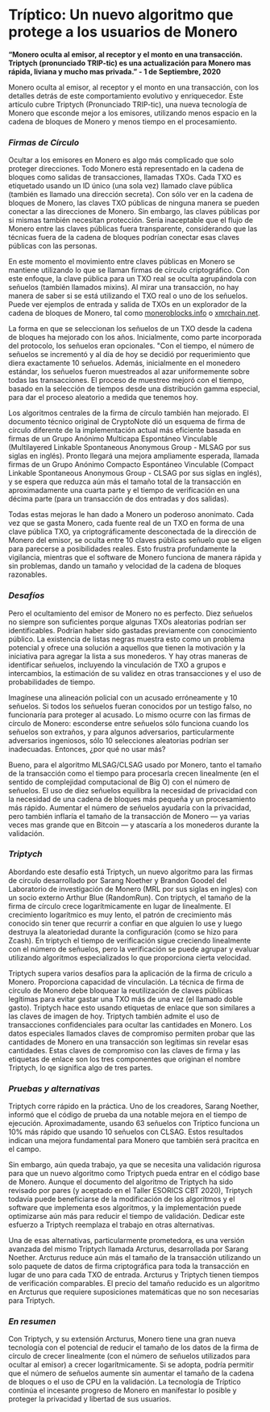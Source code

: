 # Tríptico: Un nuevo algoritmo que protege a los usuarios de Monero

**“Monero oculta al emisor, al receptor y el monto en una transacción. Triptych (pronunciado TRIP-tic) es una actualización para Monero mas rápida, liviana y mucho mas privada.” - 1 de Septiembre, 2020**

Monero oculta al emisor, al receptor y el monto en una transacción, con los detalles detrás de este comportamiento evolutivo y enriquecedor. Este artículo cubre Triptych (Pronunciado TRIP-tic), una nueva tecnología de Monero que esconde mejor a los emisores, utilizando menos espacio en la cadena de bloques de Monero y menos tiempo en el procesamiento. 

### _Firmas de Círculo_

Ocultar a los emisores en Monero es algo más complicado que solo proteger direcciones. Todo Monero está representado en la cadena de bloques como salidas de transacciones, llamadas TXOs. Cada TXO es etiquetado usando un ID único (una sola vez) llamado clave pública (también es llamado una dirección secreta). Con sólo ver en la cadena de bloques de Monero, las claves TXO públicas de ninguna manera se pueden conectar a las direcciones de Monero. Sin embargo, las claves públicas por si mismas también necesitan protección. Sería inaceptable que el flujo de Monero entre las claves públicas fuera transparente, considerando que las técnicas fuera de la cadena de bloques podrían conectar esas claves públicas con las personas.

En este momento el movimiento entre claves públicas en Monero se mantiene utilizando lo que se llaman firmas de círculo criptográfico. Con este enfoque, la clave pública para un TXO real se oculta agrupándola con señuelos (también llamados mixins). Al mirar una transacción, no hay manera de saber si se está utilizando el TXO real o uno de los señuelos. Puede ver ejemplos de entrada y salida de TXOs en un explorador de la cadena de bloques de Monero, tal como [moneroblocks.info](https://moneroblocks.info/) o [xmrchain.net](https://xmrchain.net/).

La forma en que se seleccionan los señuelos de un TXO desde la cadena de bloques ha mejorado con los años. Inicialmente, como parte incorporada del protocolo, los señuelos eran opcionales. "Con el tiempo, el número de señuelos se incrementó y al día de hoy se decidió por requerimiento que diera exactamente 10 señuelos. Además, inicialmente en el monedero estándar, los señuelos fueron muestreados al azar uniformemente sobre todas las transacciones. El proceso de muestreo mejoró con el tiempo, basado en la selección de tiempos desde una distribución gamma especial, para dar el proceso aleatorio a medida que tenemos hoy.

Los algoritmos centrales de la firma de círculo también han mejorado. El documento técnico original de CryptoNote dió un esquema de firma de círculo diferente de la implementación actual más eficiente basada en firmas de un Grupo Anónimo Multicapa Espontáneo Vinculable (Multilayered Linkable Spontaneous Anonymous Group - MLSAG por sus siglas en inglés). Pronto llegará una mejora ampliamente esperada, llamada firmas de un Grupo Anónimo Compacto Espontáneo Vinculable (Compact Linkable Spontaneous Anonymous Group - CLSAG por sus siglas en inglés), y se espera que reduzca aún más el tamaño total de la transacción en aproximadamente una cuarta parte y el tiempo de verificación en una décima parte (para un transacción de dos entradas y dos salidas).

Todas estas mejoras le han dado a Monero un poderoso anonimato. Cada vez que se gasta Monero, cada fuente real de un TXO en forma de una clave pública TXO, ya criptográficamente desconectada de la dirección de Monero del emisor, se oculta entre 10 claves públicas señuelo que se eligen para parecerse a posibilidades reales. Esto frustra profundamente la vigilancia, mientras que el software de Monero funciona de manera rápida y sin problemas, dando un tamaño y velocidad de la cadena de bloques razonables.

### _Desafíos_

Pero el ocultamiento del emisor de Monero no es perfecto. Diez señuelos no siempre son suficientes porque algunas TXOs aleatorias podrían ser identificables. Podrían haber sido gastadas previamente con conocimiento público. La existencia de listas negras muestra esto como un problema potencial y ofrece una solución a aquellos que tienen la motivación y la iniciativa para agregar la lista a sus monederos. Y hay otras maneras de identificar señuelos, incluyendo la vinculación de TXO a grupos e intercambios, la estimación de su validez en otras transacciones y el uso de probabilidades de tiempo.

Imagínese una alineación policial con un acusado erróneamente y 10 señuelos. Si todos los señuelos fueran conocidos por un testigo falso, no funcionaría para proteger al acusado. Lo mismo ocurre con las firmas de círculo de Monero: esconderse entre señuelos sólo funciona cuando los señuelos son extraños, y para algunos adversarios, particularmente adversarios ingeniosos, sólo 10 selecciones aleatorias podrían ser inadecuadas. Entonces, ¿por qué no usar más?

Bueno, para el algoritmo MLSAG/CLSAG usado por Monero, tanto el tamaño de la transacción como el tiempo para procesarla crecen linealmente (en el sentido de complejidad computacional de Big O) con el número de señuelos. El uso de diez señuelos equilibra la necesidad de privacidad con la necesidad de una cadena de bloques más pequeña y un procesamiento más rápido. Aumentar el número de señuelos ayudaría con la privacidad, pero también inflaría el tamaño de la transacción de Monero — ya varias veces mas grande que en Bitcoin — y atascaría a los monederos durante la validación.

### _Triptych_

Abordando este desafío está Triptych, un nuevo algoritmo para las firmas de circulo desarrollado por Sarang Noether y Brandon Goodel del Laboratorio de investigación de Monero (MRL por sus siglas en ingles) con un socio externo Arthur Blue (RandomRun). Con triptych, el tamaño de la firma de círculo crece logarítmicamente en lugar de linealmente. El crecimiento logarítmico es muy lento, el patrón de crecimiento más conocido sin tener que recurrir a confiar en que alguien lo use y luego destruya la aleatoriedad durante la configuración (como se hizo para Zcash). En triptych el tiempo de verificación sigue creciendo linealmente con el número de señuelos, pero la verificación se puede agrupar y evaluar utilizando algoritmos especializados lo que proporciona cierta velocidad.

Triptych supera varios desafíos para la aplicación de la firma de criculo a Monero. Proporciona capacidad de vinculación. La técnica de firma de círculo de Monero debe bloquear la reutilización de claves públicas legítimas para evitar gastar una TXO más de una vez (el llamado doble gasto). Triptych hace esto usando etiquetas de enlace que son similares a las claves de imagen de hoy. Triptych también admite el uso de transacciones confidenciales para ocultar las cantidades en Monero. Los datos especiales llamados claves de compromiso permiten probar que las cantidades de Monero en una transacción son legítimas sin revelar esas cantidades. Estas claves de compromiso con las claves de firma y las etiquetas de enlace son los tres componentes que originan el nombre Triptych, lo qe significa algo de tres partes. 

### _Pruebas y alternativas_

Triptych corre rápido en la práctica. Uno de los creadores, Sarang Noether, informó que el código de prueba da una notable mejora en el tiempo de ejecución. Aproximadamente, usando 63 señuelos con Tríptico funciona un 10% más rápido que usando 10 señuelos con CLSAG. Estos resultados indican una mejora fundamental para Monero que también será pracitca en el campo. 

Sin embargo, aún queda trabajo, ya que se necesita una validación rigurosa para que un nuevo algoritmo como Triptych pueda entrar en el código base de Monero. Aunque el documento del algoritmo de Triptych ha sido revisado por pares (y aceptado en el Taller ESORICS CBT 2020), Triptych todavía puede beneficiarse de la modificación de los algoritmos y el software que implementa esos algoritmos, y la implementación puede optimizarse aún más para reducir el tiempo de validación. Dedicar este esfuerzo a Triptych reemplaza el trabajo en otras alternativas.

Una de esas alternativas, particularmente prometedora, es una versión avanzada del mismo Triptych llamada Arcturus, desarrollada por Sarang Noether. Arcturus reduce aún más el tamaño de la transacción utilizando un solo paquete de datos de firma criptográfica para toda la transacción en lugar de uno para cada TXO de entrada. Arcturus y Triptych tienen tiempos de verificación comparables. El precio del tamaño reducido es un algoritmo en Arcturus que requiere suposiciones matemáticas que no son necesarias para Triptych.

### _En resumen_

Con Triptych, y su extensión Arcturus, Monero tiene una gran nueva tecnología con el potencial de reducir el tamaño de los datos de la firma de círculo de crecer linealmente (con el número de señuelos utilizados para ocultar al emisor) a crecer logarítmicamente. Si se adopta, podría permitir que el número de señuelos aumente sin aumentar el tamaño de la cadena de bloques o el uso de CPU en la validación. La tecnología de Tríptico continúa el incesante progreso de Monero en manifestar lo posible y proteger la privacidad y libertad de sus usuarios.
